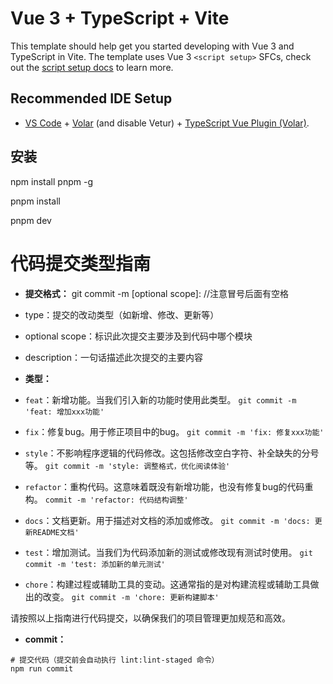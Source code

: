 # Vue 3 + TypeScript + Vite

This template should help get you started developing with Vue 3 and TypeScript in Vite. The template uses Vue 3 `<script setup>` SFCs, check out the [script setup docs](https://v3.vuejs.org/api/sfc-script-setup.html#sfc-script-setup) to learn more.

## Recommended IDE Setup

- [VS Code](https://code.visualstudio.com/) + [Volar](https://marketplace.visualstudio.com/items?itemName=Vue.volar) (and disable Vetur) + [TypeScript Vue Plugin (Volar)](https://marketplace.visualstudio.com/items?itemName=Vue.vscode-typescript-vue-plugin).

## 安装

npm install pnpm -g

pnpm install

pnpm dev




# 代码提交类型指南

- **提交格式：**
git commit -m <type>[optional scope]: <description> //注意冒号后面有空格
- type：提交的改动类型（如新增、修改、更新等）
- optional scope：标识此次提交主要涉及到代码中哪个模块
- description：一句话描述此次提交的主要内容


- **类型：**

- `feat`：新增功能。当我们引入新的功能时使用此类型。
```git commit -m 'feat: 增加xxx功能'```

- `fix`：修复bug。用于修正项目中的bug。
```git commit -m 'fix: 修复xxx功能'```

- `style`：不影响程序逻辑的代码修改。这包括修改空白字符、补全缺失的分号等。
```git commit -m 'style: 调整格式，优化阅读体验'```

- `refactor`：重构代码。这意味着既没有新增功能，也没有修复bug的代码重构。
```commit -m 'refactor: 代码结构调整'```

- `docs`：文档更新。用于描述对文档的添加或修改。
```git commit -m 'docs: 更新README文档'```

- `test`：增加测试。当我们为代码添加新的测试或修改现有测试时使用。
```git commit -m 'test: 添加新的单元测试'```

- `chore`：构建过程或辅助工具的变动。这通常指的是对构建流程或辅助工具做出的改变。
```git commit -m 'chore: 更新构建脚本'```

请按照以上指南进行代码提交，以确保我们的项目管理更加规范和高效。


- **commit：**
```text
# 提交代码（提交前会自动执行 lint:lint-staged 命令）
npm run commit
```
